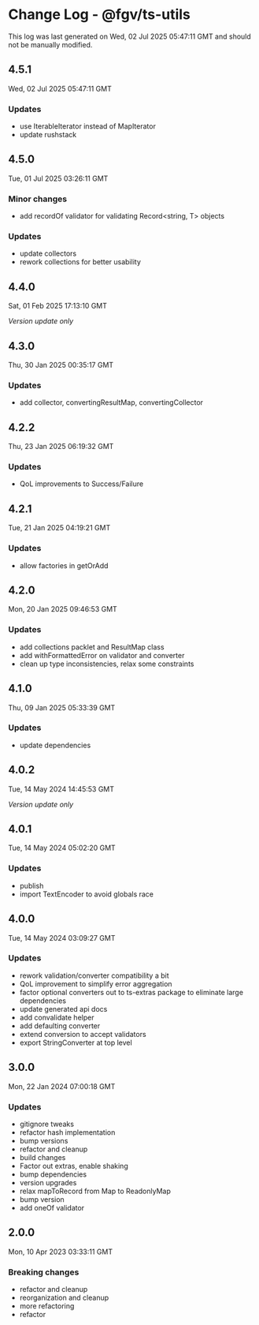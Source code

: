 # Change Log - @fgv/ts-utils

This log was last generated on Wed, 02 Jul 2025 05:47:11 GMT and should not be manually modified.

## 4.5.1
Wed, 02 Jul 2025 05:47:11 GMT

### Updates

- use IterableIterator instead of MapIterator
- update rushstack

## 4.5.0
Tue, 01 Jul 2025 03:26:11 GMT

### Minor changes

- add recordOf validator for validating Record<string, T> objects

### Updates

- update collectors
- rework collections for better usability

## 4.4.0
Sat, 01 Feb 2025 17:13:10 GMT

_Version update only_

## 4.3.0
Thu, 30 Jan 2025 00:35:17 GMT

### Updates

- add collector, convertingResultMap, convertingCollector

## 4.2.2
Thu, 23 Jan 2025 06:19:32 GMT

### Updates

- QoL improvements to Success/Failure

## 4.2.1
Tue, 21 Jan 2025 04:19:21 GMT

### Updates

- allow factories in getOrAdd

## 4.2.0
Mon, 20 Jan 2025 09:46:53 GMT

### Updates

- add collections packlet and ResultMap class
- add withFormattedError on validator and converter
- clean up type inconsistencies, relax some constraints

## 4.1.0
Thu, 09 Jan 2025 05:33:39 GMT

### Updates

- update dependencies

## 4.0.2
Tue, 14 May 2024 14:45:53 GMT

_Version update only_

## 4.0.1
Tue, 14 May 2024 05:02:20 GMT

### Updates

- publish
- import TextEncoder to avoid globals race

## 4.0.0
Tue, 14 May 2024 03:09:27 GMT

### Updates

- rework validation/converter compatibility a bit
- QoL improvement to simplify error aggregation
- factor optional converters out to ts-extras package to eliminate large dependencies
- update generated api docs
- add convalidate helper
- add defaulting converter
- extend conversion to accept validators
- export StringConverter at top level

## 3.0.0
Mon, 22 Jan 2024 07:00:18 GMT

### Updates

- gitignore tweaks
- refactor hash implementation
- bump versions
- refactor and cleanup
- build changes
- Factor out extras, enable shaking
- bump dependencies
- version upgrades
- relax mapToRecord from Map to ReadonlyMap
- bump version
- add oneOf validator

## 2.0.0
Mon, 10 Apr 2023 03:33:11 GMT

### Breaking changes

- refactor and cleanup
- reorganization and cleanup
- more refactoring
- refactor

